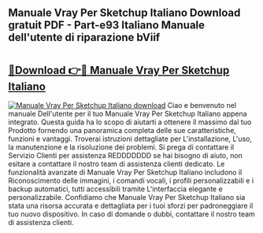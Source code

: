## Manuale Vray Per Sketchup Italiano Download gratuit PDF - Part-e93 Italiano Manuale dell'utente di riparazione bViif

# <h2><a href="http://df93np.blite.top/?on=Manuale+Vray+Per+Sketchup+Italiano">🔗Download 👉🔴 Manuale Vray Per Sketchup Italiano</a></h2>

[![Manuale Vray Per Sketchup Italiano download](https://i.imgur.com/lujVjoI.png)](http://df93np.blite.top/?on=Manuale+Vray+Per+Sketchup+Italiano)
Ciao e benvenuto nel manuale Dell'utente per il tuo Manuale Vray Per Sketchup Italiano appena integrato. Questa guida ha lo scopo di aiutarti a ottenere il massimo dal tuo Prodotto fornendo una panoramica completa delle sue caratteristiche, funzioni e vantaggi. Troverai istruzioni dettagliate per L'installazione, L'uso, la manutenzione e la risoluzione dei problemi. Si prega di contattare il Servizio Clienti per assistenza REDDDDDDD se hai bisogno di aiuto, non esitare a contattare il nostro team di assistenza clienti dedicato. Le funzionalità avanzate di Manuale Vray Per Sketchup Italiano includono il Riconoscimento delle immagini, i comandi vocali, i profili personalizzabili e i backup automatici, tutti accessibili tramite L'interfaccia elegante e personalizzabile. Confidiamo che Manuale Vray Per Sketchup Italiano sia stata una risorsa accurata e dettagliata per i tuoi sforzi per padroneggiare il tuo nuovo dispositivo. In caso di domande o dubbi, contattare il nostro team di assistenza clienti.

